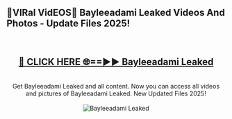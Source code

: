 <h2>🔴VIRal VidEOS🔴 Bayleeadami Leaked Videos And Photos - Update Files 2025!</h2>
<br>
<div align="center">
<h2><a href="https://virallinks.top/odZfE0" rel="nofollow">🔴 CLICK HERE 🌐==►► Bayleeadami Leaked</a></h2>
<br>
Get Bayleeadami Leaked and all content. Now you can access all videos and pictures of Bayleeadami Leaked. New Updated Files 2025!
<br>
<br>
<a href="https://virallinks.top/odZfE0" rel="nofollow" data-target="animated-image.originalLink"><img src="https://i.imgur.com/dJHk4Zq.gif)" alt="Bayleeadami Leaked" style="max-width: 100%; display: inline-block;" data-target="animated-image.originalImage"></a>
</div>
<br>
